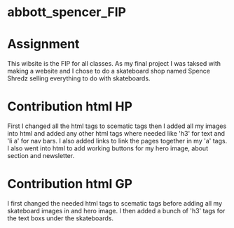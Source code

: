 # abbott_spencer_FIP

# Assignment
This wibsite is the FIP for all classes. As my final project I was taksed with making a website and I chose to do a skateboard shop named Spence Shredz selling everything to do with skateboards.
 


 # Contribution html HP
First I changed all the html tags to scematic tags then I added all my images into html and added any other html tags where needed like 'h3' for text and 'li a' for nav bars. I also added links to link the pages together in my 'a' tags. I also went into html to add working buttons for my hero image, about section and newsletter. 

 # Contribution html GP
 I first changed the needed html tags to scematic tags before adding all my skateboard images in and hero image. I then added a bunch of 'h3' tags for the text boxs under the skateboards. 